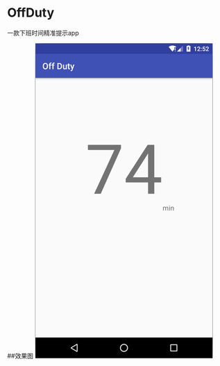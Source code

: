 # OffDuty
 
 一款下班时间精准提示app
    
##效果图
![这里写图片描述](https://github.com/wangjianjun123/OffDuty/blob/master/screenshot/device-2016-12-29-135212.png?raw=true)

